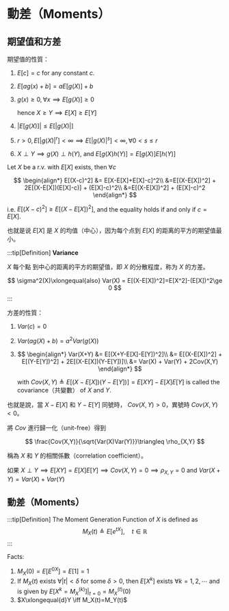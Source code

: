 # 動差（Moments）

## 期望值和方差

期望值的性質：
1. $E[c]=c$ for any constant $c$.
2. $E[ag(x)+b]=aE[g(X)]+b$
3. $g(x)\ge 0, \forall x \implies E[g(X)]\ge 0$
   
   hence $X\ge Y \implies E[X]\ge E[Y]$
4. $|E[g(X)]|\le E[|g(X)|]$
5. $r>0, E[|g(X)|^r]<\infty \implies E[|g(X)|^s]<\infty, \forall 0<s\le r$
6. $X\perp Y\implies g(X)\perp h(Y)$, and $E[g(X)h(Y)]=E[g(X)]E[h(Y)]$

Let $X$ be a r.v. with $E[X]$ exists, then $\forall c$

$$
\begin{align*}
   E[(X-c)^2] &= E[X-E[X]+E[X]-c]^2\\
   &=E[(X-E[X])^2] + 2E[(X-E[X])(E[X]-c)] + (E[X]-c)^2\\
   &=E[(X-E[X])^2] + (E[X]-c)^2
\end{align*}
$$

i.e. $E[(X-c)^2]\ge E[(X-E[X])^2]$, and the equality holds if and only if $c=E[X]$.

也就是说 $E[X]$ 是 $X$ 的均值（中心），因为每个点到 $E[X]$ 的距离的平方的期望值最小。

:::tip[Definition]
**Variance**

$X$ 每个點  到中心的距离的平方的期望值，即 $X$ 的分散程度，称为 $X$ 的方差。

$$
\sigma^2(X)\xlongequal{also} Var(X) = E[(X-E[X])^2]=E[X^2]-(E[X])^2\ge 0
$$
:::

方差的性質：
1. $Var(c)=0$
2. $Var(ag(X)+b)=a^2Var(g(X))$
3. 
   $$
   \begin{align*}
      Var(X+Y) &= E[(X+Y-E[X]-E[Y])^2]\\
      &= E[(X-E[X])^2] + E[(Y-E[Y])^2] + 2E[(X-E[X])(Y-E[Y])]\\
      &= Var(X) + Var(Y) + 2Cov(X,Y)
   \end{align*}
   $$

   with $Cov(X,Y)\triangleq E[(X-E[X])(Y-E[Y])]=E[XY]-E[X]E[Y]$ is called the covariance（共變數） of $X$ and $Y$.

也就是說，當 $X-E[X]$ 和 $Y-E[Y]$ 同號時， $Cov(X,Y)>0$，異號時 $Cov(X,Y)<0$。

將 $Cov$ 進行歸一化（unit-free）得到

$$
\frac{Cov(X,Y)}{\sqrt{Var(X)Var(Y)}}\triangleq \rho_{X,Y}
$$
 
稱為 $X$ 和 $Y$ 的相關係數（correlation coefficient）。

如果 $X \perp Y \implies E[XY]=E[X]E[Y]\implies Cov(X,Y)=0\implies\rho_{X,Y}=0$ and $Var(X+Y)=Var(X)+Var(Y)$

## 動差（Moments）

:::tip[Definition]
The Moment Generation Function of $X$ is defined as
$$
M_X(t)\triangleq E[e^{tX}],\quad t\in\mathbb{R}
$$
:::

Facts:
1. $M_X(0)=E[E^{0X}]=E[1]=1$
2. If $M_X(t)$ exists $\forall |t|<\delta$ for some $\delta>0$, then $E[X^k]$ exists $\forall k=1,2,\cdots$
   and is given by $E[X^k=M_X^{(k)}]|_{t=0}=M_X^{(t)}(0)$
3. $X\xlongequal{d}Y \iff M_X(t)=M_Y(t)$

